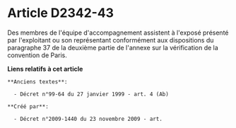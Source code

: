 # Article D2342-43

Des membres de l'équipe d'accompagnement assistent à l'exposé présenté par l'exploitant ou son représentant conformément aux
dispositions du paragraphe 37 de la deuxième partie de l'annexe sur la vérification de la convention de Paris.

**Liens relatifs à cet article**

	**Anciens textes**:

	  - Décret n°99-64 du 27 janvier 1999 - art. 4 (Ab)

	**Créé par**:

	  - Décret n°2009-1440 du 23 novembre 2009 - art.
